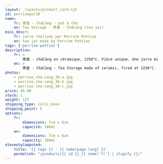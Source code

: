 ```yaml
---
layout: _layouts/product_card.njk
id: perrinepot30
name:
    fr: 茶倉 - CháCāng - pot à thé
    en: Tea Storage - 茶倉 - CháCāng (tea jar)
mini_descr:
    fr: jarre réalisée par Perrine Pottiez 
    en: tea jar made by Perrine Pottiez
tags: ['perrine-pottiez']
description: 
    fr: >
        茶倉 - CháCāng en céramique, 1250°C. Pièce unique. Une jarre minimaliste idéale pour le rite du GōngFūChá - 工夫茶.
    en: >
        茶倉 - CháCāng - Tea Storage made of ceramic, fired at 1250°C. Unique piece. A minimalist jar perfect for the GōngFūChá - 工夫茶.
photos:
    - perrine_cha-cang_30-a.jpg
    - perrine_cha-cang_30-b.jpg
    - perrine_cha-cang_30-c.jpg
price: 45.00
stock: 1
weight: 125
shipping_type: colis_base
shipping_point: 5
options:
    fr:
        dimensions: 7cm x 6cm
        capacité: 186ml
    en:
        dimensions: 7cm x 6cm
        capacity: 186ml
eleventyComputed:
    title: '{{ tags }} - {{ name[page.lang] }}'
    permalink: "/products/{{ id }}_{{ name['fr'] | slugify }}/"
---
```

